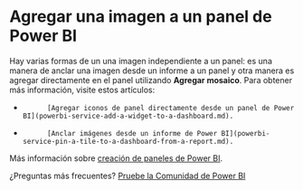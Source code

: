 <properties
   pageTitle="Agregar una imagen a un panel de Power BI"
   description="Documentación sobre cómo agregar una imagen a un panel de Power BI."
   services="powerbi"
   documentationCenter=""
   authors="mihart"
   manager="mblythe"
   backup=""
   editor=""
   tags=""
   featuredVideoId="_3q6VEBhGew"
   qualityFocus="monitoring"
   qualityDate=""/>

<tags
   ms.service="powerbi"
   ms.devlang="NA"
   ms.topic="article"
   ms.tgt_pltfrm="NA"
   ms.workload="powerbi"
   ms.date="10/08/2016"
   ms.author="mihart"/>

# Agregar una imagen a un panel de Power BI

Hay varias formas de un una imagen independiente a un panel: es una manera de anclar una imagen desde un informe a un panel y otra manera es agregar directamente en el panel utilizando **Agregar mosaico**.  Para obtener más información, visite estos artículos:

-   
            [Agregar iconos de panel directamente desde un panel de Power BI](powerbi-service-add-a-widget-to-a-dashboard.md).
-   
            [Anclar imágenes desde un informe de Power BI](powerbi-service-pin-a-tile-to-a-dashboard-from-a-report.md).

Más información sobre [creación de paneles de Power BI](powerbi-service-create-a-dashboard.md).

¿Preguntas más frecuentes? [Pruebe la Comunidad de Power BI](http://community.powerbi.com/)
